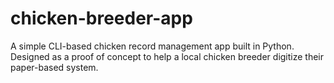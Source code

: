 # chicken-breeder-app
A simple CLI-based chicken record management app built in Python. Designed as a proof of concept to help a local chicken breeder digitize their paper-based system.
